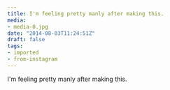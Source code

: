 ```yaml
---
title: I'm feeling pretty manly after making this.
media:
- media-0.jpg
date: "2014-08-03T11:24:51Z"
draft: false
tags:
- imported
- from-instagram
---
```

I'm feeling pretty manly after making this.
